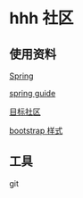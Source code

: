 # hhh 社区

## 使用资料
[Spring](https://spring.io/guides/)

[spring guide](https://spring.io/guides/gs/serving-web-content/)

[目标社区](https://elasticsearch.cn/explore)

[bootstrap 样式](https://v3.bootcss.com/components/#navbar-default)

## 工具
git